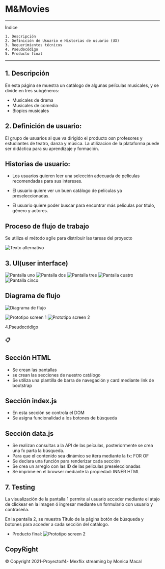 # M&Movies 
---
Índice

    1. Descripción
    2. Definición de Usuario e Historias de usuario (UX)
    3. Requerimientos técnicos
    4. Pseudocódigo
    5. Producto final
   
---
## 1. Descripción

En esta página se muestra un catálogo de algunas películas musicales, y se divide en tres subgéneros:
* Musicales de drama
* Musicales de comedia
* Biopics musicales

## 2. Definición de usuario:



El grupo de usuarios al que va dirigido el producto osn profesores y estudiantes de teatro, danza y música.
La utilizacion de la plataforma puede ser didáctica para su aprendizaje y formación. 

## Historias de usuario:

 - Los usuarios quieren leer una selección adecuada de películas recomendadas para sus intereses.

- El usuario quiere ver un buen catálogo de películas ya preseleccionadas.

- El usuario quiere poder buscar para encontrar más películas por título, género y actores. 

## Proceso de flujo de trabajo

Se utiliza el método agile para distribuir las tareas del proyecto

![Texto alternativo](.src/../assets/Kanban_process.png)


## 3. UI(user interface)

![Pantalla uno](.src/../assets/screen1.jpg)
![Pantalla dos](.src/../assets/screen2.jpg)
![Pantalla tres](.src/../assets/screen3.jpg)
![Pantalla cuatro](.src/../assets/screen4.jpg)
![Pantalla cinco](.src/../assets/screen5.jpg)

## Diagrama de flujo

![Diagrama de flujo](.src/../assets/melody_flex-2.jpeg)

![Prototipo screen 1](.src/../assets/prototypeScreen1.png)
![Prototipo screen 2](.src/../assets/prototype.png)

4.Pseudocódigo 
### 📋
## Sección HTML

* Se crean las pantallas
* se crean las secciones de nuestro catálogo
* Se utiliza una plantilla de barra de navegación y card mediante link de bootstrap

## Sección index.js

* En esta sección se controla el DOM
* Se asigna funcionalidad a los botones de búsqueda
## Sección data.js

* Se realizan consultas a la API de las peículas, posteriormente se crea una fx parta la búsqueda.
* Para que el contenido sea dinámico se itera mediante la fx: FOR OF
* Se declara una función para renderizar cada sección
* Se crea un arreglo con las ID de las peliculas preseleccionadas
* Se imprime en el browser mediante la propiedad: INNER HTML

## 7. Testing

La visualización de la pantalla 1 permite al usuario acceder mediante el atajo de clickear en la imagen ó ingresar mediante un formulario con usuario y contraseña.

En la pantalla 2, se muestra Título de la página botón de búsqueda y botones para acceder 
a cada sección del catálogo.

* Producto final:
![Prototipo screen 2](.src/../assets/final.page.png)
##  CopyRight

© Copyright 2021-Proyecto#4- Mexflix streaming by Monica Macal
